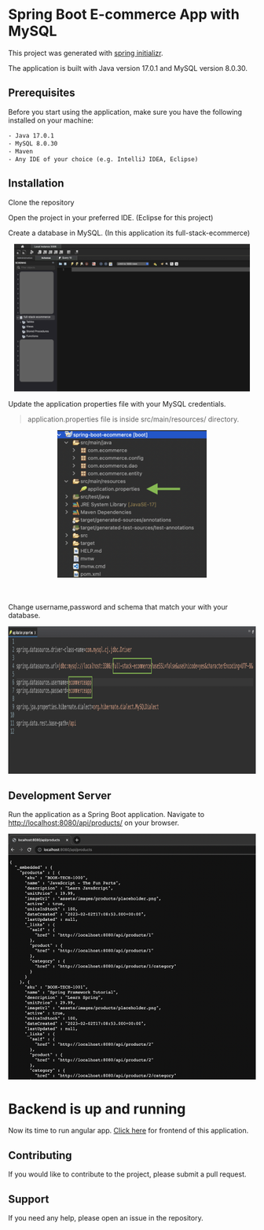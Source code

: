 # Spring Boot E-commerce App with MySQL

This project was generated with [spring initializr](https://start.spring.io).

The application is built with Java version 17.0.1 and MySQL version 8.0.30.


## Prerequisites

Before you start using the application, make sure you have the following installed on your machine:

    - Java 17.0.1 
    - MySQL 8.0.30
    - Maven
    - Any IDE of your choice (e.g. IntelliJ IDEA, Eclipse)

## Installation

  Clone the repository

  Open the project in your preferred IDE. (Eclipse for this project)

  Create a database in MySQL. (In this application its full-stack-ecommerce)

<div style="text-align:center">
  <img src="images/image8.png" height="300" >
</div>


  Update the application properties file with your MySQL credentials.

  > application.properties file is inside src/main/resources/ directory.

<div style="text-align:center">
  <img src="images/image6.png" height="300" >
</div>
<br> <br>

 Change username,password and schema that match your with your database.

 <div style="text-align:center">
  <img src="images/image5.png" height="300" >
</div>

## Development Server

Run the application as a Spring Boot application. Navigate to <http://localhost:8080/api/products/> on your browser.  

<div style="text-align:center">
  <img src="images/image7.png" height="500" >
</div>

# Backend is up and running

Now its time to run angular app. [Click here](https://github.com/kafleprakash96/fullstack-ecommerce-angular) for frontend of this application.

## Contributing

If you would like to contribute to the project, please submit a pull request.

## Support

If you need any help, please open an issue in the repository.
